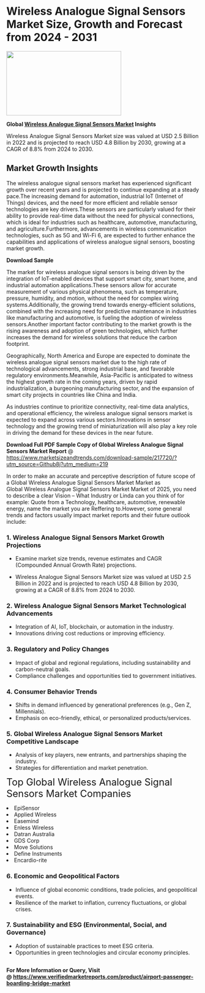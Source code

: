 <H1>Wireless Analogue Signal Sensors Market Size, Growth and Forecast from 2024 - 2031</H1><img class="aligncenter size-medium wp-image-584254" src="https://thirdeyenews.in/wp-content/uploads/2024/09/Global-Market-Research-300x168.jpeg" alt="" width="300" height="168" /><p><strong>Global&nbsp;<a href="https://www.marketsizeandtrends.com/download-sample/217720/?utm_source=Github8j?utm_medium=219">Wireless Analogue Signal Sensors Market</a> Insights</strong></p><p>Wireless Analogue Signal Sensors Market size was valued at USD 2.5 Billion in 2022 and is projected to reach USD 4.8 Billion by 2030, growing at a CAGR of 8.8% from 2024 to 2030.</p><p><h2>Market Growth Insights</h2> <p>The wireless analogue signal sensors market has experienced significant growth over recent years and is projected to continue expanding at a steady pace.The increasing demand for automation, industrial IoT (Internet of Things) devices, and the need for more efficient and reliable sensor technologies are key drivers.These sensors are particularly valued for their ability to provide real-time data without the need for physical connections, which is ideal for industries such as healthcare, automotive, manufacturing, and agriculture.Furthermore, advancements in wireless communication technologies, such as 5G and Wi-Fi 6, are expected to further enhance the capabilities and applications of wireless analogue signal sensors, boosting market growth.</p> <p><strong>Download Sample</strong></p> <p>The market for wireless analogue signal sensors is being driven by the integration of IoT-enabled devices that support smart city, smart home, and industrial automation applications.These sensors allow for accurate measurement of various physical phenomena, such as temperature, pressure, humidity, and motion, without the need for complex wiring systems.Additionally, the growing trend towards energy-efficient solutions, combined with the increasing need for predictive maintenance in industries like manufacturing and automotive, is fueling the adoption of wireless sensors.Another important factor contributing to the market growth is the rising awareness and adoption of green technologies, which further increases the demand for wireless solutions that reduce the carbon footprint.</p> <p>Geographically, North America and Europe are expected to dominate the wireless analogue signal sensors market due to the high rate of technological advancements, strong industrial base, and favorable regulatory environments.Meanwhile, Asia-Pacific is anticipated to witness the highest growth rate in the coming years, driven by rapid industrialization, a burgeoning manufacturing sector, and the expansion of smart city projects in countries like China and India.</p> <p>As industries continue to prioritize connectivity, real-time data analytics, and operational efficiency, the wireless analogue signal sensors market is expected to expand across various sectors.Innovations in sensor technology and the growing trend of miniaturization will also play a key role in driving the demand for these devices in the near future.</p> <p><span class=""><strong>Download Full PDF Sample Copy of Global Wireless Analogue Signal Sensors Market Report</strong> @ <a href="https://www.marketsizeandtrends.com/download-sample/217720/?utm_source=Github8j?utm_medium=219" target="_blank">https://www.marketsizeandtrends.com/download-sample/217720/?utm_source=Github8j?utm_medium=219</a></span></p><p>In order to make an accurate and perceptive description of future scope of a Global&nbsp;Wireless Analogue Signal Sensors Market Market as Global&nbsp;Wireless Analogue Signal Sensors Market Market of 2025, you need to describe a clear Vision &ndash; What Industry or Linda can you think of for example: Quote from a Technology, healthcare, automotive, renewable energy, name the market you are Reffering to.However, some general trends and factors usually impact market reports and their future outlook include:</p><h3>1.&nbsp;<strong>Wireless Analogue Signal Sensors Market Growth Projections</strong></h3><ul><li>Examine market size trends, revenue estimates and CAGR (Compounded Annual Growth Rate) projections.</li><li><p>Wireless Analogue Signal Sensors Market size was valued at USD 2.5 Billion in 2022 and is projected to reach USD 4.8 Billion by 2030, growing at a CAGR of 8.8% from 2024 to 2030.</p></li></ul><h3>2.&nbsp;<strong>Wireless Analogue Signal Sensors Market Technological Advancements</strong></h3><ul><li>Integration of AI, IoT, blockchain, or automation in the industry.</li><li>Innovations driving cost reductions or improving efficiency.</li></ul><h3>3.&nbsp;<strong>Regulatory and Policy Changes</strong></h3><ul><li>Impact of global and regional regulations, including sustainability and carbon-neutral goals.</li><li>Compliance challenges and opportunities tied to government initiatives.</li></ul><h3>4.&nbsp;<strong>Consumer Behavior Trends</strong></h3><ul><li>Shifts in demand influenced by generational preferences (e.g., Gen Z, Millennials).</li><li>Emphasis on eco-friendly, ethical, or personalized products/services.</li></ul><h3>5.&nbsp;<strong>Global Wireless Analogue Signal Sensors Market Competitive Landscape</strong></h3><ul><li>Analysis of key players, new entrants, and partnerships shaping the industry.</li><li>Strategies for differentiation and market penetration.</li></ul><p data-pm-slice="1 1 []"><span style="color: inherit; font-family: inherit; font-size: 25px;">Top Global Wireless Analogue Signal Sensors Market Companies</span></p><div class="" data-test-id=""><p><li>EpiSensor</li><li> Applied Wireless</li><li> Easemind</li><li> Enless Wireless</li><li> Datran Australia</li><li> GDS Corp</li><li> Move Solutions</li><li> Define Instruments</li><li> Encardio-rite</li></p></div><h3>6.&nbsp;<strong>Economic and Geopolitical Factors</strong></h3><ul><li>Influence of global economic conditions, trade policies, and geopolitical events.</li><li>Resilience of the market to inflation, currency fluctuations, or global crises.</li></ul><h3>7.&nbsp;<strong>Sustainability and ESG (Environmental, Social, and Governance)</strong></h3><ul><li>Adoption of sustainable practices to meet ESG criteria.</li><li>Opportunities in green technologies and circular economy principles.</li></ul><h2><strong style="font-size: 14px;">For More Information or Query, Visit @&nbsp;</strong><a style="background-color: #ffffff; font-size: 14px;" href="https://www.marketsizeandtrends.com/report/wireless-analogue-signal-sensors-market/" target="_blank">https://www.verifiedmarketreports.com/product/airport-passenger-boarding-bridge-market</a></h2>